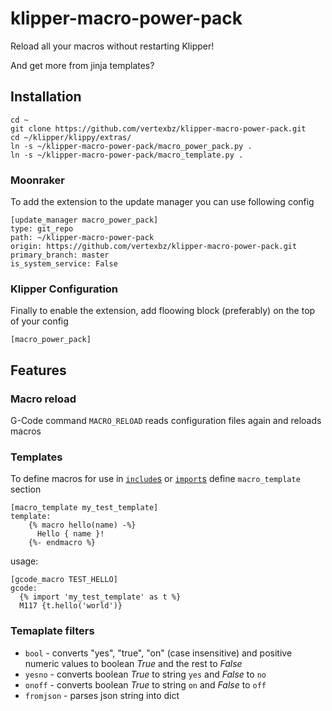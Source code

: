 # klipper-macro-power-pack

Reload all your macros without restarting Klipper! 

And get more from jinja templates?

## Installation

```
cd ~
git clone https://github.com/vertexbz/klipper-macro-power-pack.git
cd ~/klipper/klippy/extras/
ln -s ~/klipper-macro-power-pack/macro_power_pack.py .
ln -s ~/klipper-macro-power-pack/macro_template.py .
```


### Moonraker
To add the extension to the update manager you can use following config

```
[update_manager macro_power_pack]
type: git_repo
path: ~/klipper-macro-power-pack
origin: https://github.com/vertexbz/klipper-macro-power-pack.git
primary_branch: master
is_system_service: False
```


### Klipper Configuration

Finally to enable the extension, add floowing block (preferably) on the top of your config
```
[macro_power_pack]
```

## Features

### Macro reload
G-Code command `MACRO_RELOAD` reads configuration files again and reloads macros

### Templates
To define macros for use in [`include`s](https://jinja.palletsprojects.com/en/2.10.x/templates/#include) or [`import`s](https://jinja.palletsprojects.com/en/2.10.x/templates/#import) define `macro_template` section

```
[macro_template my_test_template]
template:
    {% macro hello(name) -%}
      Hello { name }!
    {%- endmacro %}

```

usage:

```
[gcode_macro TEST_HELLO]
gcode:
  {% import 'my_test_template' as t %}
  M117 {t.hello('world')}

```

### Temaplate filters
- `bool` - converts "yes", "true", "on" (case insensitive) and positive numeric values to boolean _True_ and the rest to _False_
- `yesno` - converts boolean _True_ to string `yes` and _False_ to `no`
- `onoff` - converts boolean _True_ to string `on` and _False_ to `off`
- `fromjson` - parses json string into dict
